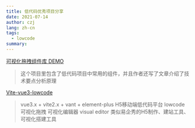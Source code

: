 ```yaml
---
title: 低代码优秀项目分享
date: 2021-07-14
author: czj
lang: zh-cn
tags:
  - lowcode
summary: 
---
```




[可视化拖拽组件库 DEMO](https://github.com/woai3c/visual-drag-demo)

> 这个项目里包含了低代码项目中常用的组件，并且作者还写了文章介绍了技术要点分析原理



[Vite-vue3-lowcode](https://github.com/buqiyuan/vite-vue3-lowcode)

> vue3.x + vite2.x + vant + element-plus H5移动端低代码平台 lowcode 可视化拖拽 可视化编辑器 visual editor 类似易企秀的H5制作、建站工具、可视化搭建工具